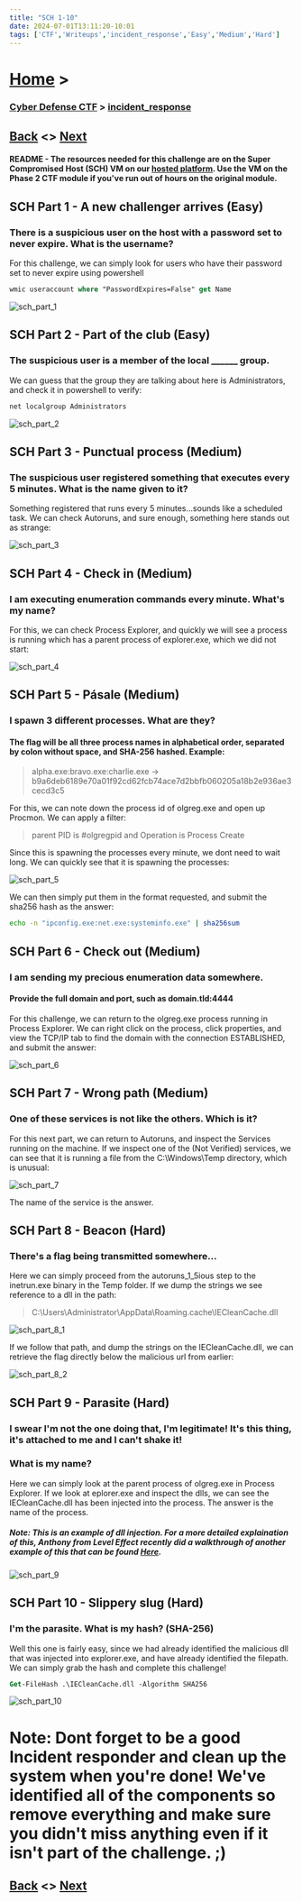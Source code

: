 ```yaml
---
title: "SCH 1-10"
date: 2024-07-01T13:11:20-10:01
tags: ['CTF','Writeups','incident_response','Easy','Medium','Hard']
---
```



# [Home](https://jjolley91.github.io/blog/) >

###  [Cyber Defense CTF](https://jjolley91.github.io/blog/level_effect_cyber_defense_ctf_2024/) >  [incident_response](https://jjolley91.github.io/blog/level_effect_cyber_defense_ctf_2024/incident_response/)

## [Back](https://jjolley91.github.io/blog/level_effect_cyber_defense_ctf_2024/incident_response/autoruns_1_5)  <> [Next](https://jjolley91.github.io/blog/level_effect_cyber_defense_ctf_2024/email_security/)


#### README - The resources needed for this challenge are on the Super Compromised Host (SCH) VM on our [hosted platform](https://training.leveleffect.com/courses/2a4dccb7-3d5b-4312-816e-ef3728d25b67). Use the VM on the Phase 2 CTF module if you've run out of hours on the original module.


## SCH Part 1 - A new challenger arrives (Easy)

### There is a suspicious user on the host with a password set to never expire. What is the username?

For this challenge, we can simply look for users who have their password set to never expire using powershell

```ps
wmic useraccount where "PasswordExpires=False" get Name
```

![sch_part_1](https://github.com/jjolley91/blog/tree/main/static/le_ctf_24/sch_part_1.png?raw=true)


## SCH Part 2 - Part of the club (Easy)

### The suspicious user is a member of the local ______ group.

We can guess that the group they are talking about here is Administrators, and check it in powershell to verify:

```ps
net localgroup Administrators
```

![sch_part_2](https://github.com/jjolley91/blog/tree/main/static/le_ctf_24/sch_part_2.png?raw=true)



## SCH Part 3 - Punctual process (Medium)

### The suspicious user registered something that executes every 5 minutes. What is the name given to it?

Something registered that runs every 5 minutes...sounds like a scheduled task. We can check Autoruns, and sure enough, something here stands out as strange:

![sch_part_3](https://github.com/jjolley91/blog/tree/main/static/le_ctf_24/sch_part_3.png?raw=true)


## SCH Part 4 - Check in (Medium)

### I am executing enumeration commands every minute. What's my name?

For this, we can check Process Explorer, and quickly we will see a process is running which has a parent process of explorer.exe, which we did not start:


![sch_part_4](https://github.com/jjolley91/blog/tree/main/static/le_ctf_24/sch_part_4.png?raw=true)

## SCH Part 5 - Pásale (Medium)

### I spawn 3 different processes. What are they?

#### The flag will be all three process names in alphabetical order, separated by colon without space, and SHA-256 hashed. Example:

> alpha.exe:bravo.exe:charlie.exe -> b9a6deb6189e70a01f92cd62fcb74ace7d2bbfb060205a18b2e936ae3cecd3c5


For this, we can note down the process id of olgreg.exe and open up Procmon. We can apply a filter:

> parent PID is #olgregpid
and
> Operation is Process Create

Since this is spawning the processes every minute, we dont need to wait long. We can quickly see that it is spawning the processes:

![sch_part_5](https://github.com/jjolley91/blog/tree/main/static/le_ctf_24/sch_part_5.png?raw=true)

We can then simply put them in the format requested, and submit the sha256 hash as the answer:

```bash
echo -n "ipconfig.exe:net.exe:systeminfo.exe" | sha256sum
```


## SCH Part 6 - Check out (Medium)

### I am sending my precious enumeration data somewhere.

#### Provide the full domain and port, such as domain.tld:4444

For this challenge, we can return to the olgreg.exe process running in Process Explorer. We can right click on the process, click properties, and view the TCP/IP tab to find the domain with the connection ESTABLISHED, and submit the answer:

![sch_part_6](https://github.com/jjolley91/blog/tree/main/static/le_ctf_24/sch_part_6.png?raw=true)

## SCH Part 7 - Wrong path (Medium)

### One of these services is not like the others. Which is it?

For this next part, we can return to Autoruns, and inspect the Services running on the machine. If we inspect one of the (Not Verified) services, we can see that it is running a file from the C:\Windows\Temp directory, which is unusual:

![sch_part_7](https://github.com/jjolley91/blog/tree/main/static/le_ctf_24/sch_part_7.png?raw=true)

The name of the service is the answer.

## SCH Part 8 - Beacon (Hard)

### There's a flag being transmitted somewhere...

Here we can simply proceed from the autoruns_1_5ious step to the inetrun.exe binary in the Temp folder. If we dump the strings we see reference to a dll in the path:
> C:\Users\Administrator\AppData\Roaming\.cache\IECleanCache.dll

![sch_part_8_1](https://github.com/jjolley91/blog/tree/main/static/le_ctf_24/sch_part_8_1.png?raw=true)

If we follow that path, and dump the strings on the IECleanCache.dll, we can retrieve the flag directly below the malicious url from earlier:

![sch_part_8_2](https://github.com/jjolley91/blog/tree/main/static/le_ctf_24/sch_part_8_2.png?raw=true)

## SCH Part 9 - Parasite (Hard)

### I swear I'm not the one doing that, I'm legitimate! It's this thing, it's attached to me and I can't shake it!

### What is my name?

Here we can simply look at the parent process of olgreg.exe in Process Explorer. If we look at eplorer.exe and inspect the dlls, we can see the IECleanCache.dll has been injected into the process. The answer is the name of the process.

##### Note: This is an example of dll injection. For a more detailed explaination of this, Anthony from Level Effect recently did a walkthrough of another example of this that can be found [Here](https://www.youtube.com/watch?v=7fOa2IWZIck).


![sch_part_9](https://github.com/jjolley91/blog/tree/main/static/le_ctf_24/sch_part_9.png?raw=true)

## SCH Part 10 - Slippery slug (Hard)

### I'm the parasite. What is my hash? (SHA-256)

Well this one is fairly easy, since we had already identified the malicious dll that was injected into explorer.exe, and have already identified the filepath. We can simply grab the hash and complete this challenge!

```ps
Get-FileHash .\IECleanCache.dll -Algorithm SHA256
```

![sch_part_10](https://github.com/jjolley91/blog/tree/main/static/le_ctf_24/sch_part_10.png?raw=true)

# Note: Dont forget to be a good Incident responder and clean up the system when you're done! We've identified all of the components so remove everything and make sure you didn't miss anything even if it isn't part of the challenge. ;)


## [Back](https://jjolley91.github.io/blog/level_effect_cyber_defense_ctf_2024/incident_response/autoruns_1_5)  <> [Next](https://jjolley91.github.io/blog/level_effect_cyber_defense_ctf_2024/email_security/)